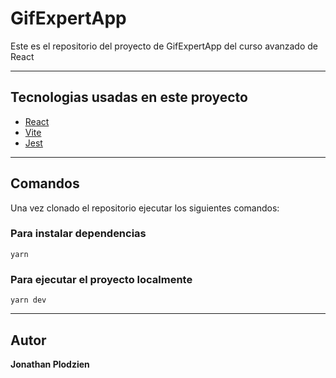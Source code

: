 # GifExpertApp

Este es el repositorio del proyecto de GifExpertApp del curso avanzado de React

---

## Tecnologias usadas en este proyecto

- [React](https://es.reactjs.org/)
- [Vite](https://vitejs.dev/)
- [Jest](https://jestjs.io/)

---

## Comandos

Una vez clonado el repositorio ejecutar los siguientes comandos:

### Para instalar dependencias

`yarn`

### Para ejecutar el proyecto localmente

`yarn dev`

---

## Autor

**Jonathan Plodzien**
